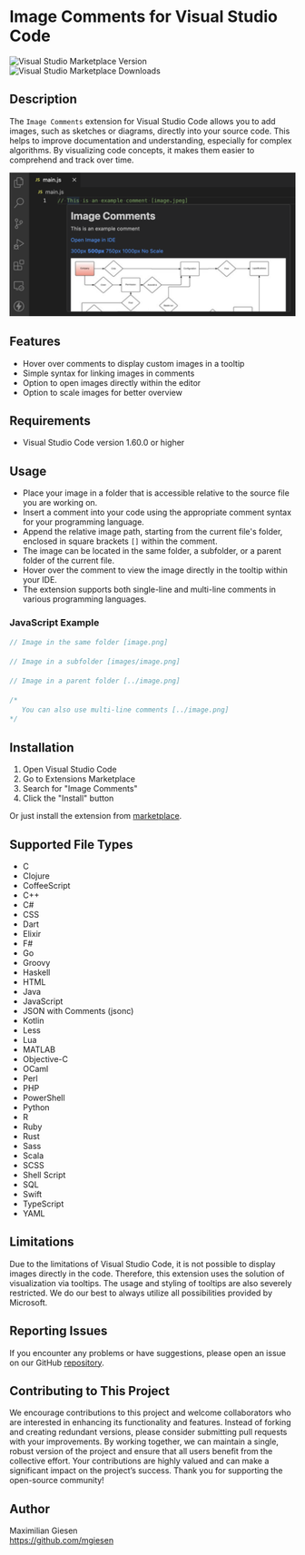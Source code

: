 # Image Comments for Visual Studio Code

![Visual Studio Marketplace Version](https://img.shields.io/visual-studio-marketplace/v/mgiesen.image-comments)
![Visual Studio Marketplace Downloads](https://img.shields.io/visual-studio-marketplace/d/mgiesen.image-comments)

## Description

The `Image Comments` extension for Visual Studio Code allows you to add images, such as sketches or diagrams, directly into your source code. This helps to improve documentation and understanding, especially for complex algorithms. By visualizing code concepts, it makes them easier to comprehend and track over time.

![Image](readme/image-comment.png)

## Features

- Hover over comments to display custom images in a tooltip
- Simple syntax for linking images in comments
- Option to open images directly within the editor
- Option to scale images for better overview

## Requirements

- Visual Studio Code version 1.60.0 or higher

## Usage

- Place your image in a folder that is accessible relative to the source file you are working on.
- Insert a comment into your code using the appropriate comment syntax for your programming language.
- Append the relative image path, starting from the current file's folder, enclosed in square brackets `[]` within the comment.
- The image can be located in the same folder, a subfolder, or a parent folder of the current file.
- Hover over the comment to view the image directly in the tooltip within your IDE.
- The extension supports both single-line and multi-line comments in various programming languages.

### JavaScript Example

```javascript
// Image in the same folder [image.png]

// Image in a subfolder [images/image.png]

// Image in a parent folder [../image.png]

/*
   You can also use multi-line comments [../image.png]
*/
```

## Installation

1. Open Visual Studio Code
2. Go to Extensions Marketplace
3. Search for "Image Comments"
4. Click the "Install" button

Or just install the extension from [marketplace](https://marketplace.visualstudio.com/items?itemName=mgiesen.image-comments&ssr=false#review-details).

## Supported File Types

- C
- Clojure
- CoffeeScript
- C++
- C#
- CSS
- Dart
- Elixir
- F#
- Go
- Groovy
- Haskell
- HTML
- Java
- JavaScript
- JSON with Comments (jsonc)
- Kotlin
- Less
- Lua
- MATLAB
- Objective-C
- OCaml
- Perl
- PHP
- PowerShell
- Python
- R
- Ruby
- Rust
- Sass
- Scala
- SCSS
- Shell Script
- SQL
- Swift
- TypeScript
- YAML

## Limitations

Due to the limitations of Visual Studio Code, it is not possible to display images directly in the code. Therefore, this extension uses the solution of visualization via tooltips. The usage and styling of tooltips are also severely restricted. We do our best to always utilize all possibilities provided by Microsoft.

## Reporting Issues

If you encounter any problems or have suggestions, please open an issue on our GitHub [repository](https://github.com/mgiesen/Image-Comments).

## Contributing to This Project

We encourage contributions to this project and welcome collaborators who are interested in enhancing its functionality and features. Instead of forking and creating redundant versions, please consider submitting pull requests with your improvements. By working together, we can maintain a single, robust version of the project and ensure that all users benefit from the collective effort. Your contributions are highly valued and can make a significant impact on the project’s success. Thank you for supporting the open-source community!

## Author

Maximilian Giesen  
https://github.com/mgiesen
